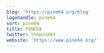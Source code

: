 ```yaml
---
blog: 'https://pine64.org/blog'
logohandle: pine64
sort: pine64
title: PINE64
twitter: thepine64
website: 'https://www.pine64.org/'
---
```

